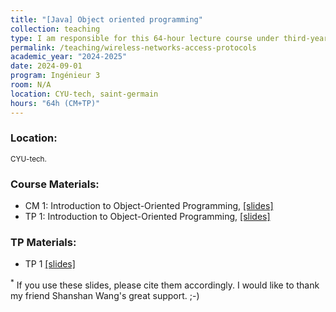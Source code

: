 ```yaml
---
title: "[Java] Object oriented programming"
collection: teaching
type: I am responsible for this 64-hour lecture course under third-year engineering students at CYU-tech.
permalink: /teaching/wireless-networks-access-protocols
academic_year: "2024-2025"
date: 2024-09-01
program: Ingénieur 3
room: N/A
location: CYU-tech, saint-germain
hours: "64h (CM+TP)"
---
```


### Location:
<span style="font-size: smaller;">CYU-tech.</span>

### Course Materials:
- CM 1: Introduction to Object-Oriented Programming, [[slides]](https://evesiphus.github.io/assets/teaching/java/Java_lecture1.pdf)
- TP 1: Introduction to Object-Oriented Programming, [[slides]](https://evesiphus.github.io/assets/teaching/java/Java_TP1.pdf)

### TP Materials:
- TP 1 [[slides]](https://evesiphus.github.io/assets/teaching/java/Java_TP1.pdf)


<sup>*</sup> If you use these slides, please cite them accordingly. I would like to thank my friend Shanshan Wang's great support. ;-)
